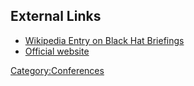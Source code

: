 ## External Links

- [Wikipedia Entry on Black Hat
  Briefings](http://en.wikipedia.org/wiki/Black_Hat_Briefings)
- [Official website](http://www.blackhat.com/)

[Category:Conferences](Category:Conferences "wikilink")